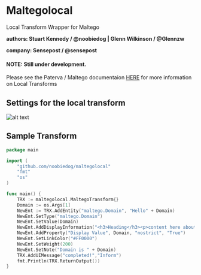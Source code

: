 # Maltegolocal
Local Transform Wrapper for Maltego

**authors: Stuart Kennedy / @noobiedog | Glenn Wilkinson / @Glennzw**

**company: Sensepost / @sensepost**

#### NOTE: Still under development.

Please see the Paterva / Maltego documentaion [HERE](https://www.paterva.com/web6/documentation/developer-local.php) for more information on Local Transforms

## Settings for the local transform

![alt text](https://github.com/NoobieDog/maltegolocal/blob/master/setup.png "Setup")

## Sample Transform

``` go
package main

import (
	"github.com/noobiedog/maltegolocal"
	"fmt"
	"os"
)

func main() {
	TRX := maltegolocal.MaltegoTransform{}
	Domain := os.Args[1]
	NewEnt := TRX.AddEntity("maltego.Domain", "Hello" + Domain)
	NewEnt.SetType("maltego.Domain")
	NewEnt.SetValue(Domain)
	NewEnt.AddDisplayInformation("<h3>Heading</h3><p>content here about" + Domain + "!</p>", "Other")
	NewEnt.AddProperty("Display Value", Domain, "nostrict", "True")
	NewEnt.SetLinkColor("#FF0000")
	NewEnt.SetWeight(200) 
	NewEnt.SetNote("Domain is " + Domain)
	TRX.AddUIMessage("completed!","Inform")
 	fmt.Println(TRX.ReturnOutput())
}
```
